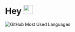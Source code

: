 # Hey <img src="https://media.giphy.com/media/hvRJCLFzcasrR4ia7z/giphy.gif" width="30px">

![GitHub Most Used Languages](https://github-readme-stats.vercel.app/api/top-langs/?username=daniilperestoronin&layout=compact&langs_count=6)

